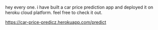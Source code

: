 hey every one.
i have built a car price prediction app and deployed it on heroku cloud platform.
feel free to check it out.

https://car-price-predicz.herokuapp.com/predict
